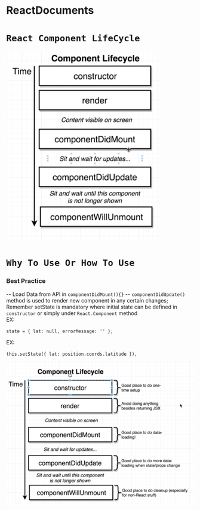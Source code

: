 # ReactDocuments
# `React Component LifeCycle`
![github-small](https://github.com/SohamRoyNoel/ReactDocuments/blob/master/Lifecycle.PNG?raw=true)
# `Why To Use Or How To Use`
### Best Practice
  -- Load Data from API in ```componentDidMount(){}```
  -- ```componentDidUpdate()``` method is used to render new component in any certain changes; Remember setState is mandatory where initial state can be defined in ```constructor``` or simply under ```React.Component``` method <br />
  EX:<br />
  ```
  state = { lat: null, errorMessage: '' };
  ```
  EX:<br />
  ```
  this.setState({ lat: position.coords.latitude }),
  ```
![github-small](https://github.com/SohamRoyNoel/ReactDocuments/blob/master/DescriptionLifeCycle.PNG?raw=true)
